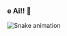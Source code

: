 ### e Ai!! 👋


![Snake animation](https://github.com/seu-usuário-aqui/seu-usuário-aqui/blob/output/github-contribution-grid-snake.svg)
